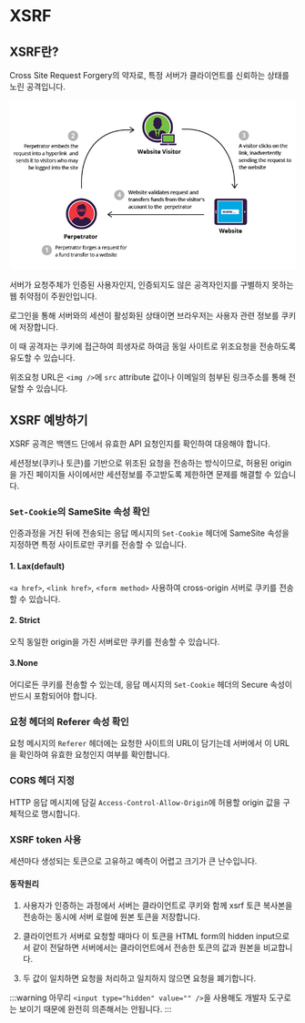 # XSRF

## XSRF란?

Cross Site Request Forgery의 약자로, 특정 서버가 클라이언트를 신뢰하는 상태를 노린 공격입니다.

![XSRF](./image/xsrf.png)

서버가 요청주체가 인증된 사용자인지, 인증되지도 않은 공격자인지를 구별하지 못하는 웹 취약점이 주원인입니다.

로그인을 통해 서버와의 세션이 활성화된 상태이면 브라우저는 사용자 관련 정보를 쿠키에 저장합니다.

이 때 공격자는 쿠키에 접근하여 희생자로 하여금 동일 사이트로 위조요청을 전송하도록 유도할 수 있습니다.

위조요청 URL은 `<img />`에 `src` attribute 값이나 이메일의 첨부된 링크주소를 통해 전달할 수 있습니다.

## XSRF 예방하기

XSRF 공격은 백엔드 단에서 유효한 API 요청인지를 확인하여 대응해야 합니다.

세션정보(쿠키나 토큰)를 기반으로 위조된 요청을 전송하는 방식이므로, 허용된 origin을 가진 페이지들 사이에서만 세션정보를 주고받도록 제한하면 문제를 해결할 수 있습니다.

### `Set-Cookie`의 SameSite 속성 확인

인증과정을 거친 뒤에 전송되는 응답 메시지의 `Set-Cookie` 헤더에 SameSite 속성을 지정하면 특정 사이트로만 쿠키를 전송할 수 있습니다.

#### 1. Lax(default)

`<a href>`, `<link href>`, `<form method>` 사용하여 cross-origin 서버로 쿠키를 전송할 수 있습니다.

#### 2. Strict

오직 동일한 origin을 가진 서버로만 쿠키를 전송할 수 있습니다.

#### 3.None

어디로든 쿠키를 전송할 수 있는데, 응답 메시지의 `Set-Cookie` 헤더의 Secure 속성이 반드시 포함되어야 합니다.

### 요청 헤더의 Referer 속성 확인

요청 메시지의 `Referer` 헤더에는 요청한 사이트의 URL이 담기는데 서버에서 이 URL을 확인하여 유효한 요청인지 여부를 확인합니다.

### CORS 헤더 지정

HTTP 응답 메시지에 담길 `Access-Control-Allow-Origin`에 허용할 origin 값을 구체적으로 명시합니다.

### XSRF token 사용

세션마다 생성되는 토큰으로 고유하고 예측이 어렵고 크기가 큰 난수입니다.

#### 동작원리

1. 사용자가 인증하는 과정에서 서버는 클라이언트로 쿠키와 함께 xsrf 토큰 복사본을 전송하는 동시에 서버 로컬에 원본 토큰을 저장합니다.

2. 클라이언트가 서버로 요청할 때마다 이 토큰을 HTML form의 hidden input으로서 같이 전달하면 서버에서는 클라이언트에서 전송한 토큰의 값과 원본을 비교합니다.

3. 두 값이 일치하면 요청을 처리하고 일치하지 않으면 요청을 폐기합니다.

:::warning
아무리 `<input type="hidden" value="" />`을 사용해도 개발자 도구로는 보이기 때문에 완전히 의존해서는 안됩니다.
:::
